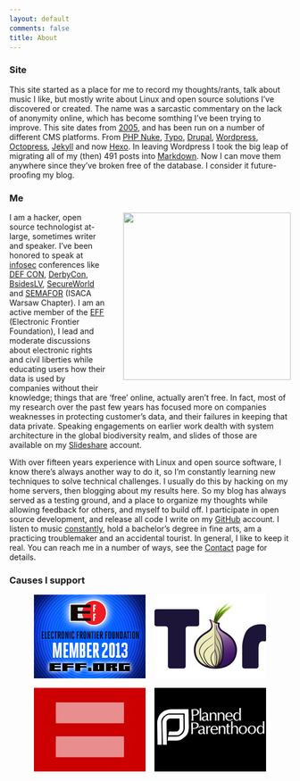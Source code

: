 ```yaml
---
layout: default
comments: false
title: About
---
```

<h3>Site</h3>
<p>This site started as a place for me to record my thoughts/rants, talk about music I like, but mostly write about Linux and open source solutions I&rsquo;ve discovered or created. The name was a sarcastic commentary on the lack of anonymity online, which has become somthing I&rsquo;ve been trying to improve. This site dates from <a href="http://web.archive.org/web/20051103020402/http://fak3r.com/">2005</a>, and has been run on a number of different CMS platforms. From <a href="http://www.phpnuke.org/">PHP Nuke</a>, <a href="http://typosphere.org/">Typo</a>, <a href="http://drupal.org">Drupal</a>, <a href="http://wordpress.org">Wordpress</a>, <a href="http://octopress.org">Octopress</a>, <a href="http://jekyllrb.com/">Jekyll</a> and now <a href="http://hexo.io">Hexo</a>. In leaving Wordpress I took the big leap of migrating all of my (then) 491 posts into <a href="http://daringfireball.net/projects/markdown/">Markdown</a>. Now I can move them anywhere since they&rsquo;ve broken free of the database. I consider it future-proofing my blog.</p>

<h3>Me</h3> 
<p><img style="margin: 0em 0em 1em 2em" align="right" padding="20" width="300" src="/assets/about/me.jpg" width="300" height="300" />I am a hacker, open source technologist at-large, sometimes writer and speaker. I&rsquo;ve been honored to speak at <a href="http://en.wikipedia.org/wiki/Information_security">infosec</a> conferences like <a href="http://www.defcon.org">DEF CON</a>, <a href="http://www.derbycon.com/">DerbyCon</a>, <a href="http://www.bsideslv.org/">BsidesLV</a>, <a title="SecureWorld" href="http://secureworldpost.secureworldexpo.com/">SecureWorld</a> and <a href="http://konferencje.computerworld.pl/konferencje/semafor2012/zagadnienia.html">SEMAFOR</a> (ISACA Warsaw Chapter). I am an active member of the <a href="http://eff.org">EFF</a> (Electronic Frontier Foundation), I lead and moderate discussions about electronic rights and civil liberties while educating users how their data is used by companies without their knowledge; things that are &lsquo;free&rsquo; online, actually aren&rsquo;t free. In fact, most of my research over the past few years has focused more on companies weaknesses in protecting customer&rsquo;s data, and their failures in keeping that data private. Speaking engagements on earlier work dealth with system architecture in the global biodiversity realm, and slides of those are available on my <a href="http://www.slideshare.net/">Slideshare</a> account.</p>

<p>With over fifteen years experience with Linux and open source software, I know there&rsquo;s always another way to do it, so I&rsquo;m constantly learning new techniques to solve technical challenges. I usually do this by hacking on my home servers, then blogging about my results here. So my blog has always served as a testing ground, and a place to organize my thoughts while allowing feedback for others, and myself to build off. I participate in open source development, and release all code I write on my <a href="http://github.org">GitHub</a> account. I listen to music <a href="http://www.last.fm/user/fak3r">constantly</a>, hold a bachelor&rsquo;s degree in fine arts, am a practicing troublemaker and an accidental tourist. In general, I like to keep it real. You can reach me in a number of ways, see the <a href="https://fak3r.com/contact/">Contact</a> page for details.</p>

<h3>Causes I support</h3> 
<p align="center"><a href="https://www.eff.org" border="0" alt="EFF" title="EFF"><img src="/assets/about/EFF-badge-2b.png" alt=="EFF" title="EFF" border="0"></a>&nbsp;&nbsp;&nbsp;&nbsp;<a href="https://www.torproject.org/" alt="TOR" title="TOR"><img src="/assets/about/tor_logo.png" border="0" alt="TOR" title="TOR"></a>
<p align="center"><a href="https://www.hrc.org/" alt="HRC" title="HRC"><img src="/assets/about/hrc.jpg" border="0" alt="HRC" title="HRC"></a>&nbsp;&nbsp;&nbsp;&nbsp;<a href="https://www.plannedparenthood.org/" alt="Planned Parenthood" title="Planned Parenthood"><img src="/assets/about/planned_parenthood.jpg" border="0" alt="Planned Parenthood" title="Planned Parenthood"></a>
</p>
</body>
</html>
